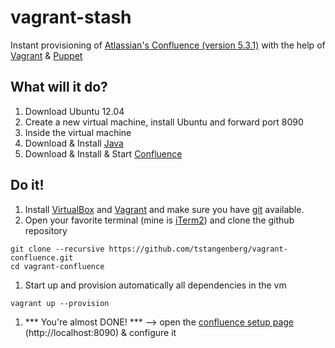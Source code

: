 vagrant-stash
=============

Instant provisioning of [Atlassian's Confluence (version 5.3.1)][1] with the help of [Vagrant][2] & [Puppet][3] 

What will it do?
----------------

1. Download Ubuntu 12.04
1. Create a new virtual machine, install Ubuntu and forward port 8090
1. Inside the virtual machine 
  1. Download & Install [Java][6]
  1. Download & Install & Start [Confluence][1]
 
Do it!
------

1. Install [VirtualBox][4] and [Vagrant][2] and make sure you have [git][5] available.
1. Open your favorite terminal (mine is [iTerm2][7]) and clone the github repository 

```
git clone --recursive https://github.com/tstangenberg/vagrant-confluence.git
cd vagrant-confluence
```

1. Start up and provision automatically all dependencies in the vm

```
vagrant up --provision
```

1. *** You're almost DONE! *** --> open the [confluence setup page][8] (http://localhost:8090) & configure it



[1]: https://www.atlassian.com/software/confluence/overview
[2]: http://www.vagrantup.com/
[3]: http://puppetlabs.com/
[4]: https://www.virtualbox.org 
[5]: http://git-scm.com
[6]: http://openjdk.java.net/
[7]: http://www.iterm2.com
[8]: http://localhost:8090
